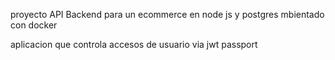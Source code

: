proyecto API Backend para un ecommerce en node js y postgres mbientado con docker 

aplicacion que controla accesos de usuario via jwt passport


